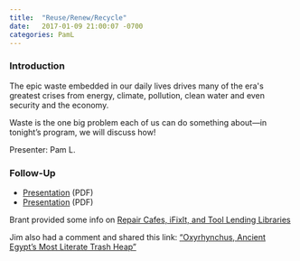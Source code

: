 ```yaml
---
title:  "Reuse/Renew/Recycle"
date:   2017-01-09 21:00:07 -0700
categories: PamL
---
```


### Introduction

The epic waste embedded in our daily lives drives many of the era's greatest crises from energy, climate, pollution, clean water and even security and the economy. 

Waste is the one big problem each of us can do something about—in tonight’s program, we will discuss how!

Presenter: Pam L.

### Follow-Up

* [Presentation](/assets/present/reduce-reuse-recycle-resources.pdf) (PDF) 
* [Presentation](/assets/present/reduce-reuse-recycle-2.pdf) (PDF)

Brant provided some info on [Repair Cafes, iFixIt, and Tool Lending Libraries](/assets/present/repair-cafes.pdf)

Jim also had a comment and shared this link: [“Oxyrhynchus, Ancient Egypt’s Most Literate Trash Heap”](http://www.atlasobscura.com/articles/oxyrhynchus-ancient-egypts-most-literate-trash-heap)

